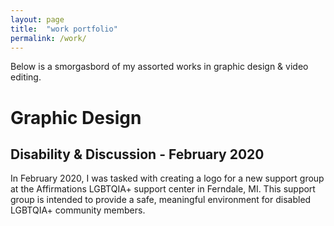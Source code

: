 ```yaml
---
layout: page
title:  "work portfolio"
permalink: /work/
---
```


Below is a smorgasbord of my assorted works in graphic design & video editing.

# Graphic Design

## Disability & Discussion - February 2020
In February 2020, I was tasked with creating a logo for a new support group at the Affirmations LGBTQIA+ support center in Ferndale, MI. This support group is intended to provide a safe, meaningful environment for disabled LGBTQIA+ community members.

